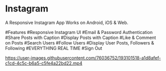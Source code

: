 # Instagram
A Responsive Instagram App Works on Android, iOS & Web.



#Features
 #Responsive Instagram UI
 #Email & Password Authentication
 #Share Posts with Caption
 #Display Posts with Caption
 #Like & Comment on Posts
 #Search Users
 #Follow Users
 #Display User Posts, Followers & Following
 #EVERYTHING REAL TIME
 #Sign Out


https://user-images.githubusercontent.com/76036752/193101518-a1d8afef-c1cd-4c5c-b6a5-c5fe4a22bd22.mp4
